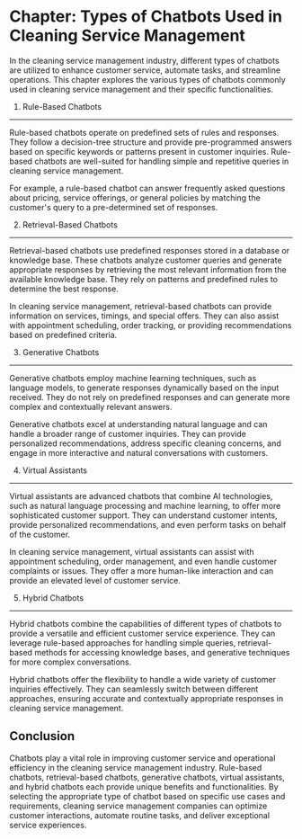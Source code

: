 Chapter: Types of Chatbots Used in Cleaning Service Management
==============================================================

In the cleaning service management industry, different types of chatbots are utilized to enhance customer service, automate tasks, and streamline operations. This chapter explores the various types of chatbots commonly used in cleaning service management and their specific functionalities.

1. Rule-Based Chatbots
----------------------

Rule-based chatbots operate on predefined sets of rules and responses. They follow a decision-tree structure and provide pre-programmed answers based on specific keywords or patterns present in customer inquiries. Rule-based chatbots are well-suited for handling simple and repetitive queries in cleaning service management.

For example, a rule-based chatbot can answer frequently asked questions about pricing, service offerings, or general policies by matching the customer's query to a pre-determined set of responses.

2. Retrieval-Based Chatbots
---------------------------

Retrieval-based chatbots use predefined responses stored in a database or knowledge base. These chatbots analyze customer queries and generate appropriate responses by retrieving the most relevant information from the available knowledge base. They rely on patterns and predefined rules to determine the best response.

In cleaning service management, retrieval-based chatbots can provide information on services, timings, and special offers. They can also assist with appointment scheduling, order tracking, or providing recommendations based on predefined criteria.

3. Generative Chatbots
----------------------

Generative chatbots employ machine learning techniques, such as language models, to generate responses dynamically based on the input received. They do not rely on predefined responses and can generate more complex and contextually relevant answers.

Generative chatbots excel at understanding natural language and can handle a broader range of customer inquiries. They can provide personalized recommendations, address specific cleaning concerns, and engage in more interactive and natural conversations with customers.

4. Virtual Assistants
---------------------

Virtual assistants are advanced chatbots that combine AI technologies, such as natural language processing and machine learning, to offer more sophisticated customer support. They can understand customer intents, provide personalized recommendations, and even perform tasks on behalf of the customer.

In cleaning service management, virtual assistants can assist with appointment scheduling, order management, and even handle customer complaints or issues. They offer a more human-like interaction and can provide an elevated level of customer service.

5. Hybrid Chatbots
------------------

Hybrid chatbots combine the capabilities of different types of chatbots to provide a versatile and efficient customer service experience. They can leverage rule-based approaches for handling simple queries, retrieval-based methods for accessing knowledge bases, and generative techniques for more complex conversations.

Hybrid chatbots offer the flexibility to handle a wide variety of customer inquiries effectively. They can seamlessly switch between different approaches, ensuring accurate and contextually appropriate responses in cleaning service management.

Conclusion
----------

Chatbots play a vital role in improving customer service and operational efficiency in the cleaning service management industry. Rule-based chatbots, retrieval-based chatbots, generative chatbots, virtual assistants, and hybrid chatbots each provide unique benefits and functionalities. By selecting the appropriate type of chatbot based on specific use cases and requirements, cleaning service management companies can optimize customer interactions, automate routine tasks, and deliver exceptional service experiences.
